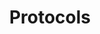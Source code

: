 ---
title: Protocols

# Listing view
view: compact

# Optional banner image (relative to `assets/media/` folder).
banner:
  caption: ''
  image: ''
---